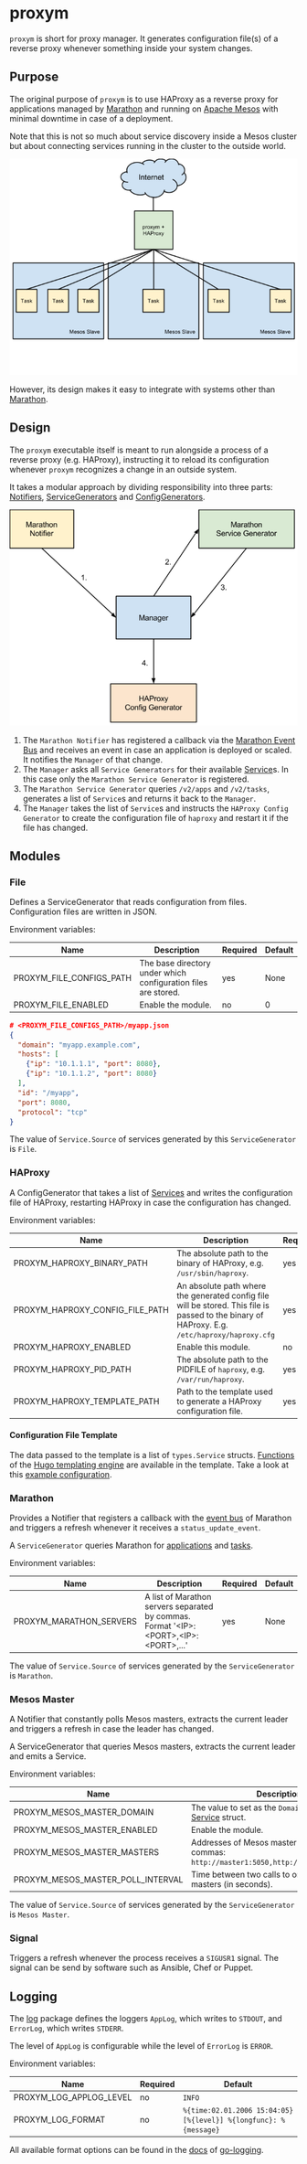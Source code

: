 # proxym

`proxym` is short for proxy manager.
It generates configuration file(s) of a reverse proxy whenever something inside your system changes.

## Purpose

The original purpose of `proxym` is to use HAProxy as a reverse proxy for applications managed by
[Marathon](https://github.com/mesosphere/marathon) and running on [Apache Mesos](http://mesos.apache.org/) with
minimal downtime in case of a deployment.

Note that this is not so much about service discovery inside a Mesos cluster but about connecting services running in
the cluster to the outside world.

![proxym Deployment](docs/deployment.png)

However, its design makes it easy to integrate with systems other than [Marathon](https://github.com/mesosphere/marathon).

## Design

The `proxym` executable itself is meant to run alongside a process of a reverse proxy (e.g. HAProxy), instructing it
to reload its configuration whenever `proxym` recognizes a change in an outside system.

It takes a modular approach by dividing responsibility into three parts:
[Notifiers](http://godoc.org/github.com/wndhydrnt/proxym/types#Notifier),
[ServiceGenerators](http://godoc.org/github.com/wndhydrnt/proxym/types#ServiceGenerator) and
[ConfigGenerators](http://godoc.org/github.com/wndhydrnt/proxym/types#ConfigGenerator).

![proxym Design](docs/design.png)

1. The `Marathon Notifier` has registered a callback via the [Marathon Event Bus](https://mesosphere.github.io/marathon/docs/event-bus.html)
   and receives an event in case an application is deployed or scaled. It notifies the `Manager` of that change.
2. The `Manager` asks all `Service Generators` for their available [Service](http://godoc.org/github.com/wndhydrnt/proxym/types#Service)s.
   In this case only the `Marathon Service Generator` is registered.
3. The `Marathon Service Generator` queries `/v2/apps` and `/v2/tasks`, generates a list of `Service`s and returns it back to the `Manager`.
4. The `Manager` takes the list of `Service`s and instructs the `HAProxy Config Generator` to create the configuration file of
   `haproxy` and restart it if the file has changed.

## Modules

### File

Defines a ServiceGenerator that reads configuration from files.
Configuration files are written in JSON.

Environment variables:

Name | Description | Required | Default
---- | ----------- | -------- | -------
PROXYM_FILE_CONFIGS_PATH | The base directory under which configuration files are stored. | yes | None
PROXYM_FILE_ENABLED | Enable the module. | no | 0

```json
# <PROXYM_FILE_CONFIGS_PATH>/myapp.json
{
  "domain": "myapp.example.com",
  "hosts": [
    {"ip": "10.1.1.1", "port": 8080},
    {"ip": "10.1.1.2", "port": 8080}
  ],
  "id": "/myapp",
  "port": 8080,
  "protocol": "tcp"
}
```

The value of `Service.Source` of services generated by this `ServiceGenerator` is `File`.

### HAProxy

A ConfigGenerator that takes a list of [Services](http://godoc.org/github.com/wndhydrnt/proxym/types#Service) and writes
the configuration file of HAProxy, restarting HAProxy in case the configuration has changed.

Environment variables:

Name | Description | Required | Default
---- | ----------- | -------- | -------
PROXYM_HAPROXY_BINARY_PATH | The absolute path to the binary of HAProxy, e.g. `/usr/sbin/haproxy`. | yes | None
PROXYM_HAPROXY_CONFIG_FILE_PATH | An absolute path where the generated config file will be stored. This file is passed to the binary of HAProxy. E.g. `/etc/haproxy/haproxy.cfg` | yes | None
PROXYM_HAPROXY_ENABLED | Enable this module. | no | 0
PROXYM_HAPROXY_PID_PATH | The absolute path to the PIDFILE of `haproxy`, e.g. `/var/run/haproxy`. | yes | None
PROXYM_HAPROXY_TEMPLATE_PATH | Path to the template used to generate a HAProxy configuration file. | yes | None

#### Configuration File Template

The data passed to the template is a list of `types.Service` structs.
[Functions](http://godoc.org/github.com/spf13/hugo/tpl) of the [Hugo templating engine](http://gohugo.io/) are available in the template.
Take a look at this [example configuration](./docs/haproxy-sample.cfg).

### Marathon

Provides a Notifier that registers a callback with the [event bus](https://mesosphere.github.io/marathon/docs/event-bus.html)
of Marathon and triggers a refresh whenever it receives a `status_update_event`.

A `ServiceGenerator` queries Marathon for [applications](https://mesosphere.github.io/marathon/docs/rest-api.html#get-/v2/apps) and
[tasks](https://mesosphere.github.io/marathon/docs/rest-api.html#get-/v2/tasks).

Environment variables:

Name | Description | Required | Default
---- | ----------- | -------- | -------
PROXYM_MARATHON_SERVERS | A list of Marathon servers separated by commas. Format '\<IP\>:\<PORT\>,\<IP\>:\<PORT\>,...' | yes | None

The value of `Service.Source` of services generated by the `ServiceGenerator` is `Marathon`.

### Mesos Master

A Notifier that constantly polls Mesos masters, extracts the current leader and triggers a refresh in case the leader
has changed.

A ServiceGenerator that queries Mesos masters, extracts the current leader and emits a Service.

Environment variables:

Name | Description | Required | Default
---- | ----------- | -------- | -------
PROXYM_MESOS_MASTER_DOMAIN | The value to set as the `Domain` field in the [Service](http://godoc.org/github.com/wndhydrnt/proxym/types#Service) struct. | yes | None
PROXYM_MESOS_MASTER_ENABLED | Enable the module. | no | 0
PROXYM_MESOS_MASTER_MASTERS | Addresses of Mesos master separated by commas: `http://master1:5050,http://master2:5050,...` | yes | None
PROXYM_MESOS_MASTER_POLL_INTERVAL | Time between two calls to one of the Mesos masters (in seconds). | no | 10

The value of `Service.Source` of services generated by the `ServiceGenerator` is `Mesos Master`.

### Signal

Triggers a refresh whenever the process receives a `SIGUSR1` signal. The signal can be send by software such as Ansible,
Chef or Puppet.

## Logging

The [log](./log/log.go) package defines the loggers `AppLog`, which writes to `STDOUT`, and `ErrorLog`, which writes
`STDERR`.

The level of `AppLog` is configurable while the level of `ErrorLog` is `ERROR`.

Environment variables:

Name | Required | Default
---- | -------- | -------
PROXYM_LOG_APPLOG_LEVEL | no | `INFO`
PROXYM_LOG_FORMAT | no | `%{time:02.01.2006 15:04:05} [%{level}] %{longfunc}: %{message}`

All available format options can be found in the [docs](http://godoc.org/github.com/op/go-logging#NewStringFormatter)
of [go-logging](https://github.com/op/go-logging).
